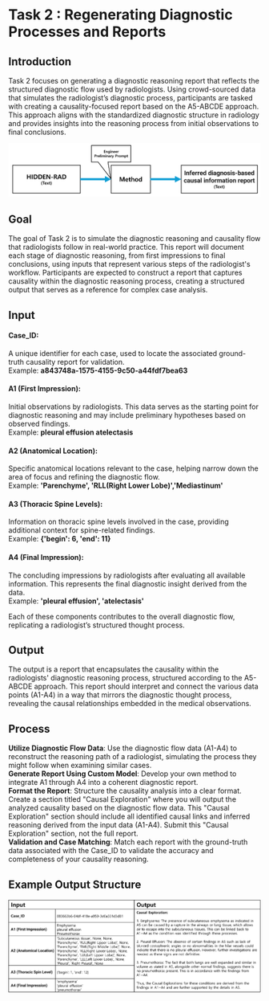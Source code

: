 # Task 2 : Regenerating Diagnostic Processes and Reports

## Introduction
Task 2 focuses on generating a diagnostic reasoning report that reflects the structured diagnostic flow used by radiologists. Using crowd-sourced data that simulates the radiologist’s diagnostic process, participants are tasked with creating a causality-focused report based on the A5-ABCDE approach. This approach aligns with the standardized diagnostic structure in radiology and provides insights into the reasoning process from initial observations to final conclusions.

![Diagram for Task 2](./images/task2_diagram.png "Task 2 Overview")

## Goal
The goal of Task 2 is to simulate the diagnostic reasoning and causality flow that radiologists follow in real-world practice. This report will document each stage of diagnostic reasoning, from first impressions to final conclusions, using inputs that represent various steps of the radiologist's workflow. Participants are expected to construct a report that captures causality within the diagnostic reasoning process, creating a structured output that serves as a reference for complex case analysis.

## Input
#### Case_ID: 
A unique identifier for each case, used to locate the associated ground-truth causality report for validation.<br>
Example: **a843748a-1575-4155-9c50-a44fdf7bea63**

#### A1 (First Impression): 
Initial observations by radiologists. This data serves as the starting point for diagnostic reasoning and may include preliminary hypotheses based on observed findings.<br>
Example: **pleural effusion atelectasis**

#### A2 (Anatomical Location): 
Specific anatomical locations relevant to the case, helping narrow down the area of focus and refining the diagnostic flow.<br>
Example: **'Parenchyme', 'RLL(Right Lower Lobe)','Mediastinum'**

#### A3 (Thoracic Spine Levels): 
Information on thoracic spine levels involved in the case, providing additional context for spine-related findings.<br>
Example: **{'begin': 6, 'end': 11}**

#### A4 (Final Impression): 
The concluding impressions by radiologists after evaluating all available information. This represents the final diagnostic insight derived from the data. <br>
Example: **'pleural effusion', 'atelectasis'**

Each of these components contributes to the overall diagnostic flow, replicating a radiologist’s structured thought process.

## Output
The output is a report that encapsulates the causality within the radiologists' diagnostic reasoning process, structured according to the A5-ABCDE approach. This report should interpret and connect the various data points (A1-A4) in a way that mirrors the diagnostic thought process, revealing the causal relationships embedded in the medical observations.

## Process
**Utilize Diagnostic Flow Data**: Use the diagnostic flow data (A1-A4) to reconstruct the reasoning path of a radiologist, simulating the process they might follow when examining similar cases.<br>
**Generate Report Using Custom Model**: Develop your own method to integrate A1 through A4 into a coherent diagnostic report.<br>
**Format the Report**: Structure the causality analysis into a clear format. Create a section titled "Causal Exploration" where you will output the analyzed causality based on the diagnostic flow data. This "Causal Exploration" section should include all identified causal links and inferred reasoning derived from the input data (A1-A4). Submit this "Causal Exploration" section, not the full report.<br>
**Validation and Case Matching**: Match each report with the ground-truth data associated with the Case_ID to validate the accuracy and completeness of your causality reasoning.<br>

## Example Output Structure
![Example for Task 2](./images/Task2_ex.png "Task 2 Overview")
